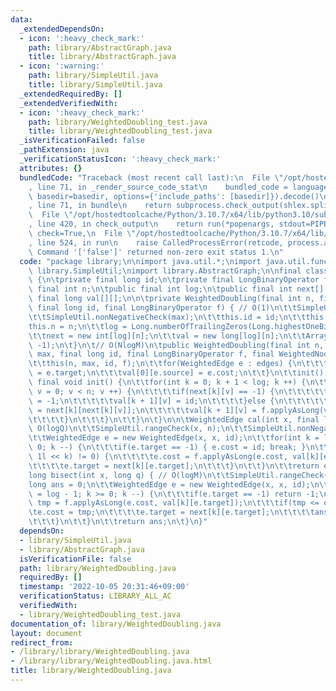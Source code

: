 ```yaml
---
data:
  _extendedDependsOn:
  - icon: ':heavy_check_mark:'
    path: library/AbstractGraph.java
    title: library/AbstractGraph.java
  - icon: ':warning:'
    path: library/SimpleUtil.java
    title: library/SimpleUtil.java
  _extendedRequiredBy: []
  _extendedVerifiedWith:
  - icon: ':heavy_check_mark:'
    path: library/WeightedDoubling_test.java
    title: library/WeightedDoubling_test.java
  _isVerificationFailed: false
  _pathExtension: java
  _verificationStatusIcon: ':heavy_check_mark:'
  attributes: {}
  bundledCode: "Traceback (most recent call last):\n  File \"/opt/hostedtoolcache/Python/3.10.7/x64/lib/python3.10/site-packages/onlinejudge_verify/documentation/build.py\"\
    , line 71, in _render_source_code_stat\n    bundled_code = language.bundle(stat.path,\
    \ basedir=basedir, options={'include_paths': [basedir]}).decode()\n  File \"/opt/hostedtoolcache/Python/3.10.7/x64/lib/python3.10/site-packages/onlinejudge_verify/languages/user_defined.py\"\
    , line 71, in bundle\n    return subprocess.check_output(shlex.split(command))\n\
    \  File \"/opt/hostedtoolcache/Python/3.10.7/x64/lib/python3.10/subprocess.py\"\
    , line 420, in check_output\n    return run(*popenargs, stdout=PIPE, timeout=timeout,\
    \ check=True,\n  File \"/opt/hostedtoolcache/Python/3.10.7/x64/lib/python3.10/subprocess.py\"\
    , line 524, in run\n    raise CalledProcessError(retcode, process.args,\nsubprocess.CalledProcessError:\
    \ Command '['false']' returned non-zero exit status 1.\n"
  code: "package library;\n\nimport java.util.*;\nimport java.util.function.*;\nimport\
    \ library.SimpleUtil;\nimport library.AbstractGraph;\n\nfinal class WeightedDoubling\
    \ {\n\tprivate final long id;\n\tprivate final LongBinaryOperator f;\n\tpublic\
    \ final int n;\n\tpublic final int log;\n\tpublic final int next[][];\n\tpublic\
    \ final long val[][];\n\n\tprivate WeightedDoubling(final int n, final long max,\
    \ final long id, final LongBinaryOperator f) { // O(1)\n\t\tSimpleUtil.nonNegativeCheck(n);\n\
    \t\tSimpleUtil.nonNegativeCheck(max);\n\t\tthis.id = id;\n\t\tthis.f = f;\n\t\t\
    this.n = n;\n\t\tlog = Long.numberOfTrailingZeros(Long.highestOneBit(max)) + 1;\n\
    \t\tnext = new int[log][n];\n\t\tval = new long[log][n];\n\t\tArrays.fill(next[0],\
    \ -1);\n\t}\n\t// O(NlogM)\n\tpublic WeightedDoubling(final int n, final long\
    \ max, final long id, final LongBinaryOperator f, final WeightedNode edges) {\n\
    \t\tthis(n, max, id, f);\n\t\tfor(WeightedEdge e : edges) {\n\t\t\tnext[0][e.source]\
    \ = e.target;\n\t\t\tval[0][e.source] = e.cost;\n\t\t}\n\t\tinit();\n\t}\n\tprivate\
    \ final void init() {\n\t\tfor(int k = 0; k + 1 < log; k ++) {\n\t\t\tfor(int\
    \ v = 0; v < n; v ++) {\n\t\t\t\tif(next[k][v] == -1) {\n\t\t\t\t\tnext[k + 1][v]\
    \ = -1;\n\t\t\t\t\tval[k + 1][v] = id;\n\t\t\t\t}else {\n\t\t\t\t\tnext[k + 1][v]\
    \ = next[k][next[k][v]];\n\t\t\t\t\tval[k + 1][v] = f.applyAsLong(val[k][v], val[k][next[k][v]]);\n\
    \t\t\t\t}\n\t\t\t}\n\t\t}\n\t}\n\n\tWeightedEdge cal(int x, final long q) { //\
    \ O(logQ)\n\t\tSimpleUtil.rangeCheck(x, n);\n\t\tSimpleUtil.nonNegativeCheck(q);\n\
    \t\tWeightedEdge e = new WeightedEdge(x, x, id);\n\t\tfor(int k = log - 1; k >=\
    \ 0; k --) {\n\t\t\tif(e.target == -1) { e.cost = id; break; }\n\t\t\tif((q &\
    \ 1l << k) != 0) {\n\t\t\t\te.cost = f.applyAsLong(e.cost, val[k][e.target]);\n\
    \t\t\t\te.target = next[k][e.target];\n\t\t\t}\n\t\t}\n\t\treturn e;\n\t}\n\n\t\
    long bisect(int x, long q) { // O(logM)\n\t\tSimpleUtil.rangeCheck(x, n);\n\t\t\
    long ans = 0;\n\t\tWeightedEdge e = new WeightedEdge(x, x, id);\n\t\tfor(int k\
    \ = log - 1; k >= 0; k --) {\n\t\t\tif(e.target == -1) return -1;\n\t\t\tlong\
    \ tmp = f.applyAsLong(e.cost, val[k][e.target]);\n\t\t\tif(tmp <= q) {\n\t\t\t\
    \te.cost = tmp;\n\t\t\t\te.target = next[k][e.target];\n\t\t\t\tans |= 1l << k;\n\
    \t\t\t}\n\t\t}\n\t\treturn ans;\n\t}\n}"
  dependsOn:
  - library/SimpleUtil.java
  - library/AbstractGraph.java
  isVerificationFile: false
  path: library/WeightedDoubling.java
  requiredBy: []
  timestamp: '2022-10-05 20:31:46+09:00'
  verificationStatus: LIBRARY_ALL_AC
  verifiedWith:
  - library/WeightedDoubling_test.java
documentation_of: library/WeightedDoubling.java
layout: document
redirect_from:
- /library/library/WeightedDoubling.java
- /library/library/WeightedDoubling.java.html
title: library/WeightedDoubling.java
---
```

